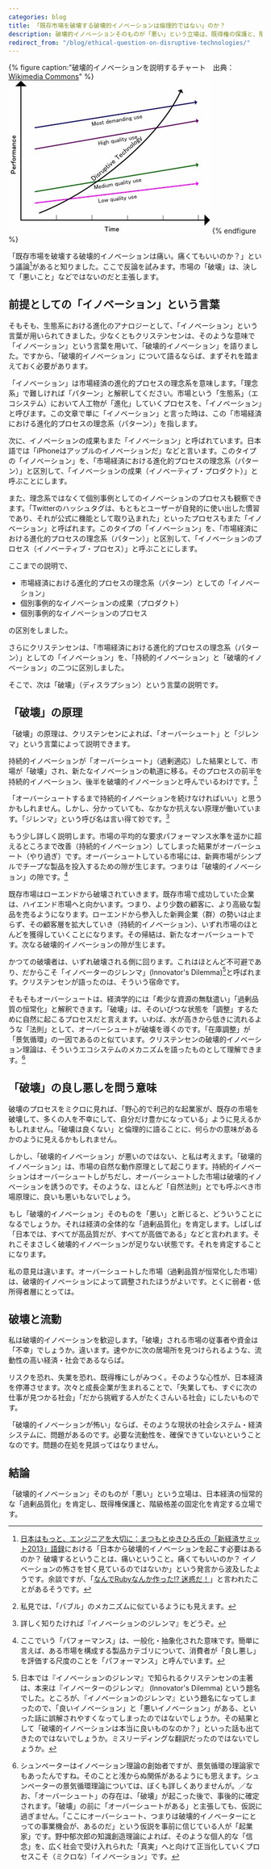 ```yaml
---
categories: blog
title: 「既存市場を破壊する破壊的イノベーションは倫理的ではない」のか？
description: 破壊的イノベーションそのものが「悪い」という立場は、既得権の保護と、階級格差の固定化を肯定する立場であり、そちらのほうがよほど非倫理的です。
redirect_from: "/blog/ethical-question-on-disruptive-technologies/"
---
```


{% figure caption:"破壊的イノベーションを説明するチャート　出典：[Wikimedia Commons](http://commons.wikimedia.org/wiki/File:Disruptivetechnology.png)" %}
![](/images/blog/2013-08-13-ethical-question-on-disruptive-technologies/disruptive-innovation-curve.jpg)
{% endfigure %}

「既存市場を破壊する破壊的イノベーションは痛い。痛くてもいいのか？」という議論[^jane-summit]があると知りました。ここで反論を試みます。市場の「破壊」は、決して「悪いこと」などではないのだと主張します。

[^jane-summit]: [日本はもっと、エンジニアを大切に：まつもとゆきひろ氏の「新経済サミット2013」語録](http://www.atmarkit.co.jp/ait/articles/1304/16/news133.html)における「日本から破壊的イノベーションを起こす必要はあるのか？ 破壊するということは、痛いということ。痛くてもいいのか？ イノベーションの怖さを甘く見ているのではないか」という発言から波及したようです。余談ですが、「[なんでRubyなんか作った!? 迷惑だ！](http://el.jibun.atmarkit.co.jp/rails/2012/10/ruby-matz-7080.html)」と言われたことがあるそうです。

## 前提としての「イノベーション」という言葉 ##

そもそも、生態系における進化のアナロジーとして、「イノベーション」という言葉が用いられてきました。少なくともクリステンセンは、そのような意味で「イノベーション」という言葉を用いて、「破壊的イノベーション」を語りました。ですから、「破壊的イノベーション」について語るならば、まずそれを踏まえておく必要があります。

「イノベーション」は市場経済の進化的プロセスの理念系を意味します。「理念系」で難しければ「パターン」と解釈してください。市場という「生態系」（エコシステム）において人工物が「進化」していくプロセスを、「イノベーション」と呼びます。この文章で単に「イノベーション」と言った時は、この「市場経済における進化的プロセスの理念系（パターン）」を指します。

次に、イノベーションの成果もまた「イノベーション」と呼ばれています。日本語では「iPhoneはアップルのイノベーションだ」などと言います。このタイプの「イノベーション」を、「市場経済における進化的プロセスの理念系（パターン）」と区別して、「イノベーションの成果（イノベーティブ・プロダクト）」と呼ぶことにします。

また、理念系ではなくて個別事例としてのイノベーションのプロセスも観察できます。「Twitterのハッシュタグは、もともとユーザーが自発的に使い出した慣習であり、それが公式に機能として取り込まれた」といったプロセスもまた「イノベーション」と呼ばれます。このタイプの「イノベーション」を、「市場経済における進化的プロセスの理念系（パターン）」と区別して、「イノベーションのプロセス（イノベーティブ・プロセス）」と呼ぶことにします。

ここまでの説明で、

- 市場経済における進化的プロセスの理念系（パターン）としての「イノベーション」
- 個別事例的なイノベーションの成果（プロダクト）
- 個別事例的なイノベーションのプロセス

の区別をしました。

さらにクリステンセンは、「市場経済における進化的プロセスの理念系（パターン）」としての「イノベーション」を、「持続的イノベーション」と「破壊的イノベーション」の二つに区別しました。

そこで、次は「破壊」（ディスラプション）という言葉の説明です。

## 「破壊」の原理 ##

「破壊」の原理は、クリステンセンによれば、「オーバーシュート」と「ジレンマ」という言葉によって説明できます。

持続的イノベーションが「オーバーシュート」（過剰適応）した結果として、市場が「破壊」され、新たなイノベーションの軌道に移る。そのプロセスの前半を持続的イノベーション、後半を破壊的イノベーションと呼んでいるわけです。[^bubble]

[^bubble]: 私見では、「バブル」のメカニズムに似ているようにも見えます。

「オーバーシュートするまで持続的イノベーションを続けなければいい」と思うかもしれません。しかし、分かっていても、なかなか抗えない原理が働いています。「ジレンマ」という呼び名は言い得て妙です。[^dilemma]

[^dilemma]: 詳しく知りたければ『イノベーションのジレンマ』をどうぞ。

もう少し詳しく説明します。市場の平均的な要求パフォーマンス水準を遥かに超えるところまで改善（持続的イノベーション）してしまった結果がオーバーシュート（やり過ぎ）です。オーバーシュートしている市場には、新興市場がシンプルでチープな製品を投入するための隙が生じます。つまりは「破壊的イノベーション」の隙です。[^performance]

[^performance]: ここでいう「パフォーマンス」は、一般化・抽象化された意味です。簡単に言えば、ある市場を構成する製品カテゴリについて、消費者が「良し悪し」を評価する尺度のことを「パフォーマンス」と呼んでいます。

既存市場はローエンドから破壊されていきます。既存市場で成功していた企業は、ハイエンド市場へと向かいます。つまり、より少数の顧客に、より高級な製品を売るようになります。ローエンドから参入した新興企業（群）の勢いは止まらず、その顧客層を拡大していき（持続的イノベーション）、いずれ市場のほとんどを獲得していくことになります。その帰結は、新たなオーバーシュートです。次なる破壊的イノベーションの隙が生じます。

かつての破壊者は、いずれ破壊される側に回ります。これはほとんど不可避であり、だからこそ「イノベーターのジレンマ」(Innovator's Dilemma)[^innovators-dilemma]と呼ばれます。クリステンセンが語ったのは、そういう宿命です。

[^innovators-dilemma]: 日本では『イノベーションのジレンマ』で知られるクリステンセンの主著は、本来は『イノベーターのジレンマ』 (Innovator's Dilemma) という題名でした。ところが、『イノベーションのジレンマ』という題名になってしまったので、「良いイノベーション」と「悪いイノベーション」がある、といった話に誤解されやすくなってしまったのではないでしょうか。その結果として「破壊的イノベーションは本当に良いものなのか？」といった話も出てきたのではないでしょうか。ミスリーディングな翻訳だったのではないでしょうか。

そもそもオーバーシュートは、経済学的には「希少な資源の無駄遣い」「過剰品質の恒常化」と解釈できます。「破壊」は、そのいびつな状態を「調整」するために自然に起こるプロセスだと言えます。いわば、水が高きから低きに流れるような「法則」として、オーバーシュートが破壊を導くのです。「在庫調整」が「景気循環」の一因であるのと似ています。クリステンセンの破壊的イノベーション理論は、そういうエコシステムのメカニズムを語ったものとして理解できます。[^schumpeter]

[^schumpeter]: シュンペーターはイノベーション理論の創始者ですが、景気循環の理論家でもあったんですね。そのことと浅からぬ関係があるようにも思えます。シュンペーターの景気循環理論については、ぼくも詳しくありませんが。／なお、「オーバーシュート」の存在は、「破壊」が起こった後で、事後的に確定されます。「破壊」の前に「オーバーシュートがある」と主張しても、仮説に過ぎません。「ここにオーバーシュート、つまりは破壊的イノベーターにとっての事業機会が、あるのだ」という仮説を事前に信じている人が「起業家」です。野中郁次郎の知識創造理論によれば、そのような個人的な「信念」を、広く社会で受け入れられた「真実」へと向けて正当化していくプロセスこそ（ミクロな）「イノベーション」です。

## 「破壊」の良し悪しを問う意味 ##

破壊のプロセスをミクロに見れば、「野心的で利己的な起業家が、既存の市場を破壊して、多くの人を不幸にして、自分だけ豊かになっている」ように見えるかもしれません。「破壊は良くない」と倫理的に語ることに、何らかの意味があるかのように見えるかもしれません。

しかし、「破壊的イノベーション」が悪いのではない、と私は考えます。「破壊的イノベーション」は、市場の自然な動作原理として起こります。持続的イノベーションはオーバーシュートしがちだし、オーバーシュートした市場は破壊的イノベーションを誘うのです。そのような、ほとんど「自然法則」とでも呼ぶべき市場原理に、良いも悪いもないでしょう。

もし「破壊的イノベーション」そのものを「悪い」と断じると、どういうことになるでしょうか。それは経済の全体的な「過剰品質化」を肯定します。しばしば「日本では、すべてが高品質だが、すべてが高価である」などと言われます。それこそまさしく破壊的イノベーションが足りない状態です。それを肯定することになります。

私の意見は違います。オーバーシュートした市場（過剰品質が恒常化した市場）は、破壊的イノベーションによって調整されたほうがよいです。とくに弱者・低所得者層にとっては。

## 破壊と流動 ##

私は破壊的イノベーションを歓迎します。「破壊」される市場の従事者や資金は「不幸」でしょうか。違います。速やかに次の居場所を見つけられるような、流動性の高い経済・社会であるならば。

リスクを恐れ、失業を恐れ、既得権にしがみつく。そのような心性が、日本経済を停滞させます。次々と成長企業が生まれることで、「失業しても、すぐに次の仕事が見つかる社会」「だから挑戦する人がたくさんいる社会」にしたいものです。

「破壊的イノベーションが怖い」ならば、そのような現状の社会システム・経済システムに、問題があるのです。必要な流動性を、確保できていないということなのです。問題の在処を見誤ってはなりません。

## 結論 ##

「破壊的イノベーション」そのものが「悪い」という立場は、日本経済の恒常的な「過剰品質化」を肯定し、既得権保護と、階級格差の固定化を肯定する立場です。
